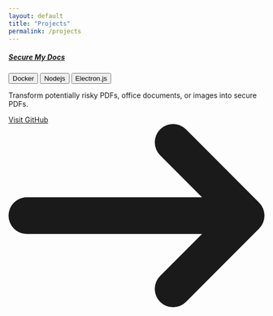 ```yaml
---
layout: default
title: "Projects"
permalink: /projects
---
```




<div class="p-6 bg-white border border-gray-200 rounded-lg shadow dark:bg-zinc-800 dark:border-gray-700">
    <div class="flex justify-between items-center">
        <a href="#">
            <h5 class="font-medium mb-2 text-2xl tracking-tight text-zinc-50">Secure My Docs</h5>
        </a>
        <div class="flex gap-2">
            <button class="flex items-center gap-1 rounded-3xl bg-yellow-400 px-2 py-0.5 text-xs text-black transition-colors hover:bg-yellow-600">Docker</button>
            <button class="flex items-center gap-1 rounded-3xl bg-yellow-400 px-2 py-0.5 text-xs text-black transition-colors hover:bg-yellow-600">Nodejs</button>
            <button class="flex items-center gap-1 rounded-3xl bg-yellow-400 px-2 py-0.5 text-xs text-black transition-colors hover:bg-yellow-600">Electron.js</button>
        </div>
    </div>
    <p class="mb-3 font-normal text-gray-700 dark:text-gray-400">Transform potentially risky PDFs, office documents, or images into secure PDFs.</p>
    <a href="#" class="inline-flex items-center px-3 py-2 text-sm font-medium text-center text-white bg-blue-500 rounded-sm hover:bg-blue-700 focus:ring-4 focus:outline-none focus:ring-blue-300 dark:bg-blue-600 dark:hover:bg-blue-700 dark:focus:ring-blue-800">
        Visit GitHub
        <svg class="rtl:rotate-180 w-3.5 h-3.5 ms-2" aria-hidden="true" xmlns="http://www.w3.org/2000/svg" fill="none" viewBox="0 0 14 10">
            <path stroke="currentColor" stroke-linecap="round" stroke-linejoin="round" stroke-width="2" d="M1 5h12m0 0L9 1m4 4L9 9"/>
        </svg>
    </a>
</div>
